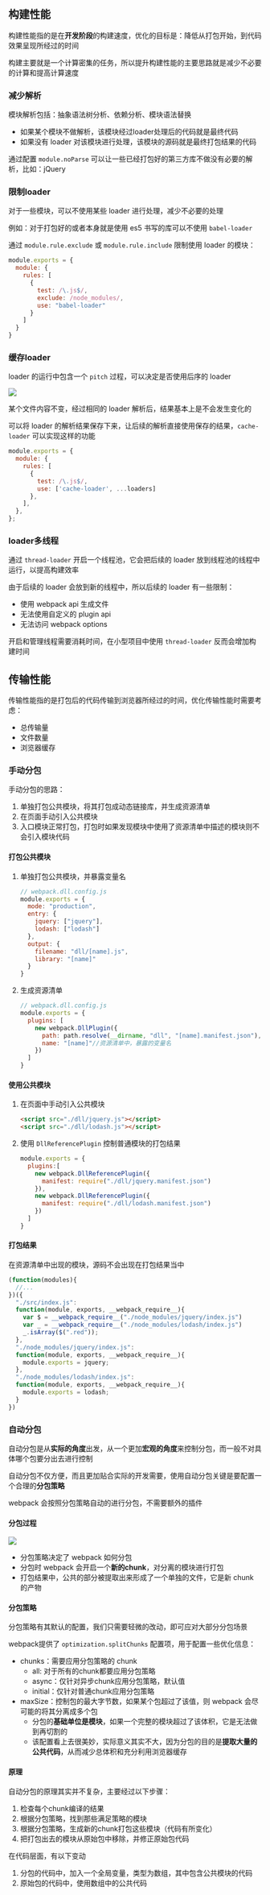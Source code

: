 ## 构建性能

构建性能指的是在**开发阶段**的构建速度，优化的目标是：降低从打包开始，到代码效果呈现所经过的时间

构建主要就是一个计算密集的任务，所以提升构建性能的主要思路就是减少不必要的计算和提高计算速度

### 减少解析

模块解析包括：抽象语法树分析、依赖分析、模块语法替换

- 如果某个模块不做解析，该模块经过loader处理后的代码就是最终代码
- 如果没有 loader 对该模块进行处理，该模块的源码就是最终打包结果的代码

通过配置 `module.noParse` 可以让一些已经打包好的第三方库不做没有必要的解析，比如：jQuery

### 限制loader

对于一些模块，可以不使用某些 loader 进行处理，减少不必要的处理

例如：对于打包好的或者本身就是使用 es5 书写的库可以不使用 `babel-loader`

通过 `module.rule.exclude` 或 `module.rule.include` 限制使用 loader 的模块：

```javascript
module.exports = {
  module: {
    rules: [
      {
        test: /\.js$/,
        exclude: /node_modules/,
        use: "babel-loader"
      }
    ]
  }
}
```

### 缓存loader

loader 的运行中包含一个 `pitch` 过程，可以决定是否使用后序的 loader

![](https://xf-blog-imgs.oss-cn-hangzhou.aliyuncs.com/img/20210205121058.png)

某个文件内容不变，经过相同的 loader 解析后，结果基本上是不会发生变化的

可以将 loader 的解析结果保存下来，让后续的解析直接使用保存的结果，`cache-loader` 可以实现这样的功能

```javascript
module.exports = {
  module: {
    rules: [
      {
        test: /\.js$/,
        use: ['cache-loader', ...loaders]
      },
    ],
  },
};
```

### loader多线程

通过 `thread-loader` 开启一个线程池，它会把后续的 loader 放到线程池的线程中运行，以提高构建效率

由于后续的 loader 会放到新的线程中，所以后续的 loader 有一些限制：

- 使用 webpack api 生成文件
- 无法使用自定义的 plugin api
- 无法访问 webpack options

开启和管理线程需要消耗时间，在小型项目中使用 `thread-loader` 反而会增加构建时间

## 传输性能

传输性能指的是打包后的代码传输到浏览器所经过的时间，优化传输性能时需要考虑：

- 总传输量
- 文件数量
- 浏览器缓存

### 手动分包

手动分包的思路：

1. 单独打包公共模块，将其打包成动态链接库，并生成资源清单
2. 在页面手动引入公共模块
3. 入口模块正常打包，打包时如果发现模块中使用了资源清单中描述的模块则不会引入模块代码

#### 打包公共模块

1. 单独打包公共模块，并暴露变量名

   ```javascript
   // webpack.dll.config.js
   module.exports = {
     mode: "production",
     entry: {
       jquery: ["jquery"],
       lodash: ["lodash"]
     },
     output: {
       filename: "dll/[name].js",
       library: "[name]"
     }
   }
   ```

2. 生成资源清单

   ```javascript
   // webpack.dll.config.js
   module.exports = {
     plugins: [
       new webpack.DllPlugin({
         path: path.resolve(__dirname, "dll", "[name].manifest.json"), //资源清单的保存位置
         name: "[name]"//资源清单中，暴露的变量名
       })
     ]
   }
   ```

#### 使用公共模块

1. 在页面中手动引入公共模块

   ```html
   <script src="./dll/jquery.js"></script>
   <script src="./dll/lodash.js"></script>
   ```

2. 使用 `DllReferencePlugin` 控制普通模块的打包结果

   ```javascript
   module.exports = {
     plugins:[
       new webpack.DllReferencePlugin({
         manifest: require("./dll/jquery.manifest.json")
       }),
       new webpack.DllReferencePlugin({
         manifest: require("./dll/lodash.manifest.json")
       })
     ]
   }
   ```

#### 打包结果

在资源清单中出现的模块，源码不会出现在打包结果当中

```javascript
(function(modules){
  //...
})({
  "./src/index.js":
  function(module, exports, __webpack_require__){
    var $ = __webpack_require__("./node_modules/jquery/index.js")
    var _ = __webpack_require__("./node_modules/lodash/index.js")
    _.isArray($(".red"));
  },
  "./node_modules/jquery/index.js":
  function(module, exports, __webpack_require__){
    module.exports = jquery;
  },
  "./node_modules/lodash/index.js":
  function(module, exports, __webpack_require__){
    module.exports = lodash;
  }
})
```

### 自动分包

自动分包是从**实际的角度**出发，从一个更加**宏观的角度**来控制分包，而一般不对具体哪个包要分出去进行控制

自动分包不仅方便，而且更加贴合实际的开发需要，使用自动分包关键是要配置一个合理的**分包策略**

webpack 会按照分包策略自动的进行分包，不需要额外的插件

#### 分包过程

![](https://xf-blog-imgs.oss-cn-hangzhou.aliyuncs.com/img/20210205134035.png)

- 分包策略决定了 webpack 如何分包
- 分包时 webpack 会开启一个**新的chunk**，对分离的模块进行打包
- 打包结果中，公共的部分被提取出来形成了一个单独的文件，它是新 chunk 的产物

#### 分包策略

分包策略有其默认的配置，我们只需要轻微的改动，即可应对大部分分包场景

webpack提供了 `optimization.splitChunks` 配置项，用于配置一些优化信息：

- chunks：需要应用分包策略的 chunk
  - all: 对于所有的chunk都要应用分包策略
  - async：仅针对异步chunk应用分包策略，默认值
  - initial：仅针对普通chunk应用分包策略
- maxSize：控制包的最大字节数，如果某个包超过了该值，则 webpack 会尽可能的将其分离成多个包
  - 分包的**基础单位是模块**，如果一个完整的模块超过了该体积，它是无法做到再切割的
  - 该配置看上去很美妙，实际意义其实不大，因为分包的目的是**提取大量的公共代码**，从而减少总体积和充分利用浏览器缓存

#### 原理

自动分包的原理其实并不复杂，主要经过以下步骤：

1. 检查每个chunk编译的结果
2. 根据分包策略，找到那些满足策略的模块
3. 根据分包策略，生成新的chunk打包这些模块（代码有所变化）
4. 把打包出去的模块从原始包中移除，并修正原始包代码

在代码层面，有以下变动

1. 分包的代码中，加入一个全局变量，类型为数组，其中包含公共模块的代码
2. 原始包的代码中，使用数组中的公共代码
